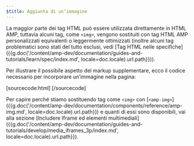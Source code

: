 ```yaml
---
$title: Aggiunta di un’immagine
---
```


La maggior parte dei tag HTML può essere utilizzata direttamente in HTML AMP, tuttavia alcuni tag, come `<img>`, vengono sostituiti con tag HTML AMP personalizzati equivalenti o leggermente ottimizzati (inoltre alcuni tag problematici sono stati del tutto esclusi, vedi [Tag HTML nelle specifiche]({{g.doc('/content/amp-dev/documentation/guides-and-tutorials/learn/spec/index.md', locale=doc.locale).url.path}})).

Per illustrare il possibile aspetto del markup supplementare, ecco il codice necessario per incorporare un’immagine nella pagina:

[sourcecode:html]
<amp-img src="welcome.jpg" alt="Welcome" height="400" width="800"></amp-img>
[/sourcecode]

Per capire perché stiamo sostituendo tag come `<img>` con [`<amp-img>`]({{g.doc('/content/amp-dev/documentation/components/reference/amp-img.md', locale=doc.locale).url.path}}) e quanti di essi sono disponibili, vai alla sezione [Includere Iframe ed elementi multimediali]({{g.doc('/content/amp-dev/documentation/guides-and-tutorials/develop/media_iframes_3p/index.md', locale=doc.locale).url.path}}).
